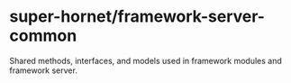# super-hornet/framework-server-common

Shared methods, interfaces, and models used in framework modules and framework server.
